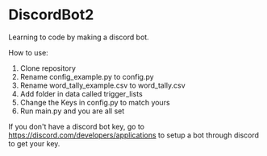 # DiscordBot2

Learning to code by making a discord bot. 

How to use:

1. Clone repository
2. Rename config_example.py to config.py
3. Rename word_tally_example.csv to word_tally.csv
4. Add folder in data called trigger_lists
5. Change the Keys in config.py to match yours
6. Run main.py and you are all set
   
If you don't have a discord bot key, go to https://discord.com/developers/applications to setup a bot through discord to get your key.
